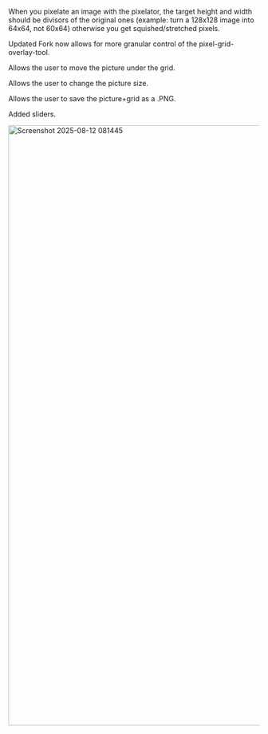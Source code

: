 When you pixelate an image with the pixelator, the target height and width should be divisors of the original ones (example: turn a 128x128 image into 64x64, not 60x64) otherwise you get squished/stretched pixels.

Updated Fork now allows for more granular control of the pixel-grid-overlay-tool.

Allows the user to move the picture under the grid.

Allows the user to change the picture size.

Allows the user to save the picture+grid as a .PNG.

Added sliders.


<img width="2551" height="1205" alt="Screenshot 2025-08-12 081445" src="https://github.com/user-attachments/assets/2c178c21-41b6-46ad-8967-56602c494340" />
